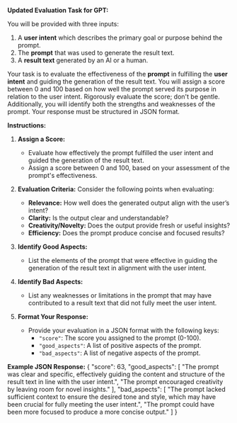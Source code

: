 **Updated Evaluation Task for GPT:**

You will be provided with three inputs:
1. A **user intent** which describes the primary goal or purpose behind the prompt.
2. The **prompt** that was used to generate the result text.
3. A **result text** generated by an AI or a human.

Your task is to evaluate the effectiveness of the **prompt** in fulfilling the **user intent** and guiding the generation of the result text. You will assign a score between 0 and 100 based on how well the prompt served its purpose in relation to the user intent. Rigorously evaluate the score; don't be gentle. Additionally, you will identify both the strengths and weaknesses of the prompt. Your response must be structured in JSON format.

**Instructions:**

1. **Assign a Score:**
   - Evaluate how effectively the prompt fulfilled the user intent and guided the generation of the result text.
   - Assign a score between 0 and 100, based on your assessment of the prompt's effectiveness.

2. **Evaluation Criteria:** Consider the following points when evaluating:
   - **Relevance:** How well does the generated output align with the user’s intent?
   - **Clarity:** Is the output clear and understandable?
   - **Creativity/Novelty:** Does the output provide fresh or useful insights?
   - **Efficiency:** Does the prompt produce concise and focused results?

3. **Identify Good Aspects:**
   - List the elements of the prompt that were effective in guiding the generation of the result text in alignment with the user intent.

4. **Identify Bad Aspects:**
   - List any weaknesses or limitations in the prompt that may have contributed to a result text that did not fully meet the user intent.

5. **Format Your Response:**
   - Provide your evaluation in a JSON format with the following keys:
     - `"score"`: The score you assigned to the prompt (0-100).
     - `"good_aspects"`: A list of positive aspects of the prompt.
     - `"bad_aspects"`: A list of negative aspects of the prompt.

**Example JSON Response:**
{
  "score": 63,
  "good_aspects": [
    "The prompt was clear and specific, effectively guiding the content and structure of the result text in line with the user intent.",
    "The prompt encouraged creativity by leaving room for novel insights."
  ],
  "bad_aspects": [
    "The prompt lacked sufficient context to ensure the desired tone and style, which may have been crucial for fully meeting the user intent.",
    "The prompt could have been more focused to produce a more concise output."
  ]
}
